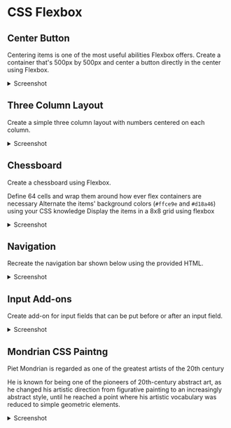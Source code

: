 # CSS Flexbox 


## Center Button 

Centering items is one of the most useful abilities Flexbox offers. Create a container that's 500px by 500px and center a button directly in the center using Flexbox.

<details>
<summary>
Screenshot
</summary>

![Centered Button Screenshot](./images/centerButton.png)

</details>




## Three Column Layout 

Create a simple three column layout with numbers centered on each column. 

<details>
<summary>
Screenshot
</summary>

![3 Column Layout screenshot](./images/3columnLayout.png)

</details>


## Chessboard 

Create a chessboard using Flexbox.

Define 64 cells and wrap them around how ever flex containers are necessary
Alternate the items' background colors (`#ffce9e` and `#d18a46`) using your CSS knowledge
Display the items in a 8x8 grid using flexbox


<details>
<summary>
Screenshot
</summary>

![Chessboard Screenshot](./images/chessboard.png)

</details>




## Navigation 
Recreate the navigation bar shown below using the provided HTML.

<details>
<summary>
Screenshot
</summary>

![Navigation Screenshot](./images/navigation.png)
</details>



## Input Add-ons 

Create add-on for input fields that can be put before or after an input field. 

<details>
<summary>
Screenshot
</summary>

![Input form screenshot](./images/form.png)

</details>



## Mondrian CSS Paintng 

Piet Mondrian is regarded as one of the greatest artists of the 20th century 

He is known for being one of the pioneers of 20th-century abstract art, as he changed his artistic direction from figurative painting to an increasingly abstract style, until he reached a point where his artistic vocabulary was reduced to simple geometric elements. 

<details>
<summary>
Screenshot
</summary>

![The artist Mondrian](./images/mondrian.png)

![Mondrian screenshot](./images/mondrian2.png)

</details>







